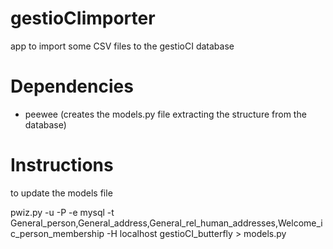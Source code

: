 gestioCIimporter
================

app to import some CSV files to the gestioCI database

Dependencies
============

* peewee (creates the models.py file extracting the structure from the database)

Instructions
============

to update the models file

 pwiz.py -u <user> -P <password> -e mysql -t General_person,General_address,General_rel_human_addresses,Welcome_ic_person_membership -H localhost gestioCI_butterfly > models.py
 
 
